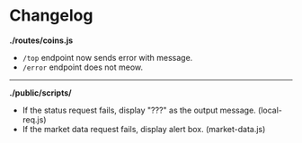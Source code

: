 # Changelog

**./routes/coins.js**
* `/top` endpoint now sends error with message.
* `/error` endpoint does not meow.

---

**./public/scripts/**
* If the status request fails, display "???" as the output message. (local-req.js)
* If the market data request fails, display alert box. (market-data.js)

